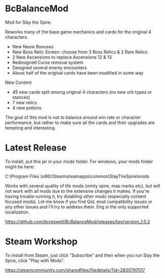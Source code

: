 # BcBalanceMod
Mod for Slay the Spire. 

Reworks many of the base game mechanics and cards for the original 4 characters. 
- New Neow Bonuses
- New Boss Relic Screen: choose from 3 Boss Relics & 2 Rare Relics
- 2 New Ascensions to replace Ascensions 12 & 13
- Redesigned Curse removal system
- Designed several enemy encounters
- About half of the original cards have been modified in some way

New Content
- 45 new cards split among original 4 characters (no new orb types or stances)
- 7 new relics
- 4 new potions

The goal of this mod is not to balance around win rate or character performance, but rather to make sure all the cards and their upgrades are tempting and interesting.

# Latest Release
To install, put this jar in your mods folder. For windows, your mods folder might be here:

C:\Program Files (x86)\Steam\steamapps\common\SlayTheSpire\mods

Works with several quality of life mods (minty spire, map marks etc), but will not work with all mods due to the extensive changes it makes. If you're having trouble running it, try disabling other mods (especially content focused mods). Let me know if you find QoL mod compatibility issues or any other issues and I'll try to address them. Eng is the only supported localization.

https://github.com/bcreswell/BcBalanceMod/releases/tag/version_1.0.2

# Steam Workshop
To install from Steam, just click "Subscribe" and then when you run Slay the Spire, click "Play with Mods".

https://steamcommunity.com/sharedfiles/filedetails/?id=2830797017
